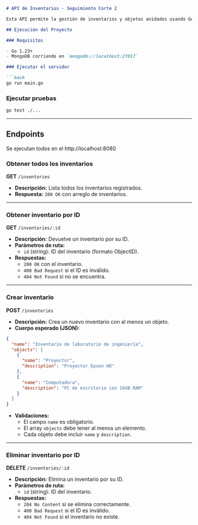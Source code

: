 ```markdown
# API de Inventarios - Seguimiento Corte 2

Esta API permite la gestión de inventarios y objetos anidados usando Go, Echo y MongoDB.

## Ejecución del Proyecto

### Requisitos

- Go 1.23+
- MongoDB corriendo en `mongodb://localhost:27017`

### Ejecutar el servidor

```bash
go run main.go
```
### Ejecutar pruebas
```bash
go test ./...
```
---

## Endpoints
Se ejecutan todos en el http://localhost:8080
### Obtener todos los inventarios

**GET** `/inventories`  
- **Descripción:** Lista todos los inventarios registrados.
- **Respuesta:** `200 OK` con arreglo de inventarios.

---

### Obtener inventario por ID

**GET** `/inventories/:id`  
- **Descripción:** Devuelve un inventario por su ID.
- **Parámetros de ruta:**  
  - `id` (string): ID del inventario (formato ObjectID).
- **Respuestas:**  
  - `200 OK` con el inventario.  
  - `400 Bad Request` si el ID es inválido.  
  - `404 Not Found` si no se encuentra.

---

### Crear inventario

**POST** `/inventories`  
- **Descripción:** Crea un nuevo inventario con al menos un objeto.
- **Cuerpo esperado (JSON):**

```json
{
  "name": "Inventario de laboratorio de ingeniería",
  "objects": [
    {
      "name": "Proyector",
      "description": "Proyector Epson HD"
    },
    {
      "name": "Computadora",
      "description": "PC de escritorio con 16GB RAM"
    }
  ]
}
```

- **Validaciones:**
  - El campo `name` es obligatorio.
  - El array `objects` debe tener al menos un elemento.
  - Cada objeto debe incluir `name` y `description`.

---

### Eliminar inventario por ID

**DELETE** `/inventories/:id`  
- **Descripción:** Elimina un inventario por su ID.
- **Parámetros de ruta:**  
  - `id` (string): ID del inventario.
- **Respuestas:**  
  - `204 No Content` si se elimina correctamente.  
  - `400 Bad Request` si el ID es inválido.  
  - `404 Not Found` si el inventario no existe.
```